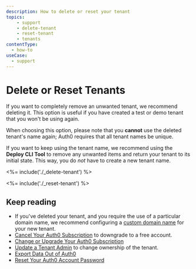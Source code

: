 ```yaml
---
description: How to delete or reset your tenant
topics:
    - support
    - delete-tenant
    - reset-tenant
    - tenants
contentType:
  - how-to
useCase:
  - support
---
```


# Delete or Reset Tenants

If you want to completely remove an unwanted tenant, we recommend deleting it. This option is useful if you have created a test or demo tenant that you won't be using again.

When choosing this option, please note that you **cannot** use the deleted tenant's name again; Auth0 requires that all tenant names be unique.

If you want to keep using the tenant name, we recommend using the **Deploy CLI Tool** to remove any unwanted items and return your tenant to its initial state. This way, you do *not* have to create a new tenant name.

<%= include('./_delete-tenant') %>

<%= include('./_reset-tenant') %>

## Keep reading

* If you've deleted your tenant, and you require the use of a particular domain name, we recommend configuring a [custom domain name](/custom-domains) for your new tenant.
* [Cancel Your Auth0 Subscription](/support/cancel-paid-subscriptions) to downgrade to a free account.
* [Change or Upgrade Your Auth0 Subscription](/support/subscription)
* [Update a Tenant Admin](/dashboard/manage-dashboard-admins#update-admin) to change ownership of the tenant.
* [Export Data Out of Auth0](/support/removing-auth0-exporting-data)
* [Reset Your Auth0 Account Password](/support/reset-account-password)
